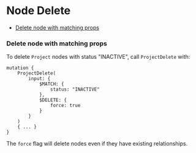 # Node Delete

* [Delete node with matching props](#delete-node-with-matching-props)

### Delete node with matching props

To delete `Project` nodes with status "INACTIVE", call `ProjectDelete` with: 

```
mutation {
    ProjectDelete(
        input: {
            $MATCH: {
                status: "INACTIVE"
            },
            $DELETE: {
                force: true
            }
        }
    )
    { ... }
}
```

The `force` flag will delete nodes even if they have existing relationships. 

